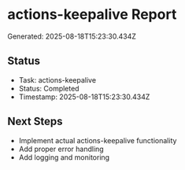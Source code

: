 # actions-keepalive Report

Generated: 2025-08-18T15:23:30.434Z

## Status
- Task: actions-keepalive
- Status: Completed
- Timestamp: 2025-08-18T15:23:30.434Z

## Next Steps
- Implement actual actions-keepalive functionality
- Add proper error handling
- Add logging and monitoring
